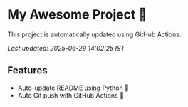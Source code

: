# My Awesome Project 🚀

This project is automatically updated using GitHub Actions.

_Last updated: 2025-06-29 14:02:25 IST_

## Features
- Auto-update README using Python 🐍
- Auto Git push with GitHub Actions 🤖
